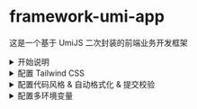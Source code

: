 # framework-umi-app

这是一个基于 UmiJS 二次封装的前端业务开发框架

<!-- 开始说明 -->
<details>
<summary>开始说明</summary>

## 依赖项
| 名称      | 使用版本    |
| ----------- | ----------- |
| node.js     | 16.0.0      |
| npm         | 7.10.0      |
| umi         | 3.5.35      |
| react       | 17.x        |
| react-dom   | 17.x        |

## 安装依赖

``` bash
npm install
```

## 启动服务

``` bash
npm run start
npm run start:dev
npm run start:pre
npm run start:prod
```
## 打包编译

``` bash
npm run build
npm run build:dev
npm run build:pre
npm run build:prod
```
</details>

<!-- 配置 Tailwind CSS -->
<details>
<summary>配置 Tailwind CSS</summary>

## 安装兼容 PostCSS7 版本的 Tailwind CSS
```bash
npm install --save-dev tailwindcss@npm:@tailwindcss/postcss7-compat
```

## 配置文件
`.umirc.ts`
``` js
extraPostCSSPlugins: [
  require('tailwindcss')({
    config: './tailwind.config.ts',
  }),
],
```

`tailwind.config.ts`
``` ts
/** @type {import('tailwindcss').Config} */
module.exports = {
  content: ['./src/**/*.{js,jsx,ts,tsx}'],
  theme: {
    extend: {},
  },
  plugins: [],
};
```

## 全局引入
`./src/global.less`
``` less
@tailwind utilities;
```

## 使用方法
`./src/pages/index.tsx`
``` tsx
<h1 className="text-3xl font-bold underline">
  Hello world!
</h1>
```

## 问题解决

```
问：
引入@tailwind utilities; 编辑器警告 Unknown at rule @tailwindcss(unknownAtRules)

答：
`.vscode/settings.json`
{
  "less.lint.unknownAtRules": "ignore"
}
```
</details>

<details>
<summary>配置代码风格 & 自动格式化 & 提交校验</summary>

## 配置思路
- prettier 负责代码美化
- eslint 负责代码质量检测
- vscode 负责保存代码自动校验和格式化
- lint-staged 负责提交代码前的校验

## 安装依赖
``` bash
npm install --save-dev eslint-plugin-prettier @umijs/fabric
```
## 配置文件
`.vscode/settings.json`
``` json
{
  "editor.defaultFormatter": "esbenp.prettier-vscode",
  "editor.formatOnSave": true,
}
```

`package.json`
``` json
{
  "scripts": {
    "lint:js": "eslint --cache --ext .js,.jsx,.ts,.tsx --format=pretty ./src",
    "lint:prettier": "prettier -c --write src/**/* --end-of-line auto",
    "lint:style": "stylelint src/**/*.less --syntax less"
  },
  "lint-staged": {
    "**/*.{js,jsx,tsx,ts,less,md,json}": [
      "npm run prettier"
    ],
    "**/*.{js,jsx,tsx,ts}": [
      "npm run lint:js"
    ],
    "**/*.{css,less}": [
      "npm run lint:style"
    ],
    "*.ts?(x)": [
      "prettier --parser=typescript --write"
    ]
  }
}
```

`.eslintrc.js`
``` js
module.exports = {
  extends: [require.resolve('@umijs/fabric/dist/eslint')],
  globals: {},
  plugins: ['prettier'],
  rules: {
    'prettier/prettier': 'error',
  },
};
```
`.prettierrc.js`
``` js
const fabric = require('@umijs/fabric');

module.exports = {
  ...fabric.prettier,
};
```
`.stylelintrc.js`
``` js
const fabric = require('@umijs/fabric');

module.exports = {
  ...fabric.stylelint,
  rules: {
    'at-rule-no-unknown': [
      true,
      {
        ignoreAtRules: ['tailwind'],
      },
    ],
  },
};
```
</details>

<details>
<summary>配置多环境变量</summary>

## 安装依赖
`npm install --save-dev cross-env`

## 配置文件
`package.json`
``` json
"start": "npm run start:dev",
"start:dev": "cross-env UMI_ENV=dev umi dev",
"start:pre": "cross-env UMI_ENV=pre umi dev",
"start:prod": "cross-env UMI_ENV=prod umi dev",
"build": "npm run build:dev",
"build:dev": "cross-env UMI_ENV=dev umi build",
"build:pre": "cross-env UMI_ENV=pre umi build",
"build:prod": "cross-env UMI_ENV=prod umi build",
```
`.umirc.dev.ts`
``` ts
export default {
  define: {
    globalConfig: {
      UMI_CUSTOM_ENV: 'dev',
      UMI_BASE_API: 'http://www.dev.com',
    },
  },
};
```
`.umirc.pre.ts`
``` ts
export default {
  define: {
    globalConfig: {
      UMI_CUSTOM_ENV: 'pre',
      UMI_BASE_API: 'http://www.pre.com',
    },
  },
};
```
`.umirc.prod.ts`
``` ts
export default {
  define: {
    globalConfig: {
      UMI_CUSTOM_ENV: 'prod',
      UMI_BASE_API: 'http://www.prod.com',
    },
  },
};
```
## 类型提示
`typings.d.ts`
``` ts
declare const globalConfig: {
  UMI_CUSTOM_ENV: string;
  UMI_BASE_API: string;
  // ...
};
```

## 使用方法
`index.tsx`
``` tsx
console.log(globalConfig.UMI_CUSTOM_ENV);

export default function IndexPage() {
  return (
    <div>
      <h1>{globalConfig.UMI_BASE_API}</h1>
    </div>
  );
}
```
</details>

<!-- <details>
<summary>Summary</summary>
</details> -->
